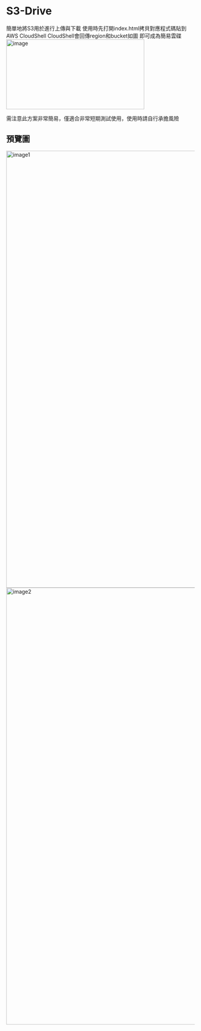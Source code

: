 # S3-Drive
簡單地將S3用於進行上傳與下載
使用時先打開index.html拷貝對應程式碼貼到AWS CloudShell
CloudShell會回傳region和bucket如圖
即可成為簡易雲碟<br />
<img width="369" height="187" alt="image" src="https://github.com/user-attachments/assets/cd069ff8-8f15-44b0-bd01-936918d538e1" />


需注意此方案非常簡易，僅適合非常短期測試使用，使用時請自行承擔風險

## 預覽圖
<img width="1800" height="1169" alt="image1" src="https://github.com/user-attachments/assets/89eda663-83f3-4a2f-b3f5-0288cf94e522" />
<img width="1800" height="1169" alt="image2" src="https://github.com/user-attachments/assets/71c1932e-6239-4db5-94b3-5a13e8d1f96d" />
